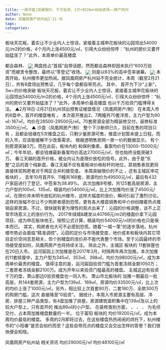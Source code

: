 ```yaml
---
title: 一周开盘|突破限价、千万验资、1万+到10w+纷纷进场——房产杭州
author: None
date: 凤凰网房产杭州站2-21-讯
tags: 
categories: 
---
```

板块天花板，着实让不少业内人士惊讶。紧接着主城申花板块的沁园领出54000元/m2的价格，4个月内上涨4500元/㎡，引得大众纷纷惊呼：“杭州的房价又要开始猛涨了？”此外，本周单价最高楼盘
<!-- more -->
都会森林、
<img align="center" border="0" src="//s0.ifengimg.com/2019/02/21/40ce28712d6d36c41b517cbee15af963.jpg" />
两盘抢占“首摇”自带话题，然而都会森林却因未执行“600万验资”而被责令整改，最终以“零登记”收场。
<img align="center" border="0" src="//s1.ifengimg.com/2019/02/21/932af9ead6b020e1ca413b6af11c6ced.jpg" />
则是以63%的高中签率谢幕。
<img align="center" border="0" src="//s0.ifengimg.com/2019/02/21/d81026f187d5e3f5e168775e14cba800.jpg" />
本周开始，杭州楼市更加热闹。据凤凰网房产杭州站不完全统计，本周（截至2月21日），共有8盘领出预售证，几乎每个盘都自带亮点。
其中，
首开为下沙“上新”，3w+的价格突破
板块天花板，着实让不少业内人士惊讶。紧接着主城申花板块的沁园领出54000元/m2的价格，4个月内上涨4500元/㎡，引得大众纷纷惊呼：“杭州的房价又要开始猛涨了？”此外，本周单价最高楼盘
也以千万验资门槛博得关注。
▲2月18日-2月21日杭州领出预售证楼盘情况（凤凰网房产/制）
在本周入市的8盘中，首开的楼盘唯有
。
本次首开推出2、7两幢共70套洋房，主力户型为90㎡-167㎡，均价在28500-29500元/㎡。70套房源全部为精装修交付，装修标准3500元/㎡。
▲
沙盘（凤凰网房产/制）
整个下沙断供已久，目前在售的项目只有
，且都会钱塘在5次推盘之后，只剩少量房源可售，推盘计划暂未提上日程。而
的入市，应该能缓解不少改善需求。
根据透明售房网一房一价的数据显示，
有个别房源突破3万。而在此前，板块内的
和保利像素，备案均价在13000-15000元/㎡；今年年初，都会钱塘最新备案均价高达27000元/㎡，但也始终没能突破3万。
春江天越的首开价格，被业内认为是限价放松的信号。此外，由于是“东整”之后的首个纯新盘，春江天越不仅有着板块价格标杆的地位，其销售表现更将直接体现购房者对于两区合并的接受度。
本周突破限价的不止
，还有主城区申花板块的
。
去年10月首开9、11幢共168套，房源均价为49500元/㎡，最后有432户家庭进行了登记，中签率为38.89%。
此次加推8号楼，共125套高层房源，主力户型约100㎡、135㎡，精装均价54000元/㎡，比上次加推均价涨了4500元/㎡，在限价并未明令放松的杭州楼市，这样大幅度的涨价，瞬间引起了激烈讨论。
这样的涨幅不仅让不少购房者感到恐慌，更有各大楼盘销售和中介纷纷蹭着热点推销自家房源。不过，很快就有更为理性的观点出来了：沁园的价格调整，谈不上正常市场意义上的涨价行为。
2017年绿城&建发以40766元/m2的楼面价拿下沁园项目，成为申花板块地王。按照公式计算，精装均价54000元/㎡的价格也只是保本而已。
其实，购房者也大可不必感到恐慌。随着“一城一策”的逐步落地，杭州楼市势必会面临“精准调控”。沁园的定价与市场接受度、地价成本和板块内其它项目定价空间息息相关，但个别楼盘的涨价并不能代表整个市场。至于沁园最终的市场接受度如何，凤凰网房产也将持续关注。
除此之外，主城区
板块的
11套排屋也在20日入市。
运河宸园上次加推是在2017年3月，时隔两年再次加推。本次加推的11套排屋中，主力户型为345㎡、353㎡、398㎡，均价为98000元/㎡，成为本周单价最贵的楼盘。
值得注意的是，运河宸园验资门槛为首套冻结金额1050万；二套房者冻结金额2100万。成为开年以来验资门槛最高的楼盘。
主城这边有验资千万的盘，萧山那边0验资楼盘也一同入市。
萧山市北板块的
加推一期最后一批高层，共144套房源，主力户型为139㎡、169㎡，房源均价33500元/㎡，比上次的均价上涨了1000元/㎡。另外，相比较上次首套90万、二套180万、全款300万的购房门槛，这次
直接降至“0验资”。
据统计，本周入市房源主要有高层、洋房、排屋三种产品类型，有4盘加推了排屋。房源建筑面积集中在139㎡及以上的较大户型上，只有首开的
推出89㎡的小户型。
在装修类别方面，
、
、
、
为毛坯交付，占本周加推楼盘数量的一半。
位于富阳
板块的
均价19200元/㎡，成为本周均价最低的楼盘。
多雨的2月即将过去，在这些楼盘热热闹闹的烘托下，杭州楼市的“小阳春”是否会如约而至？这些自带亮点的楼盘又会交出怎样的答卷？我们很快便会知晓。
                        
                        
                        
                        
                                        
                    
                    
                
                    
                    
                    
                
                    
                
凤凰网房产杭州站
相关资讯
均价29000元/㎡
均价48100元/㎡
	                        
	                    
	                        
	                    
